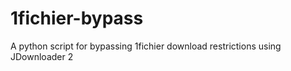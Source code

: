 # 1fichier-bypass
 A python script for bypassing 1fichier download restrictions using JDownloader 2
